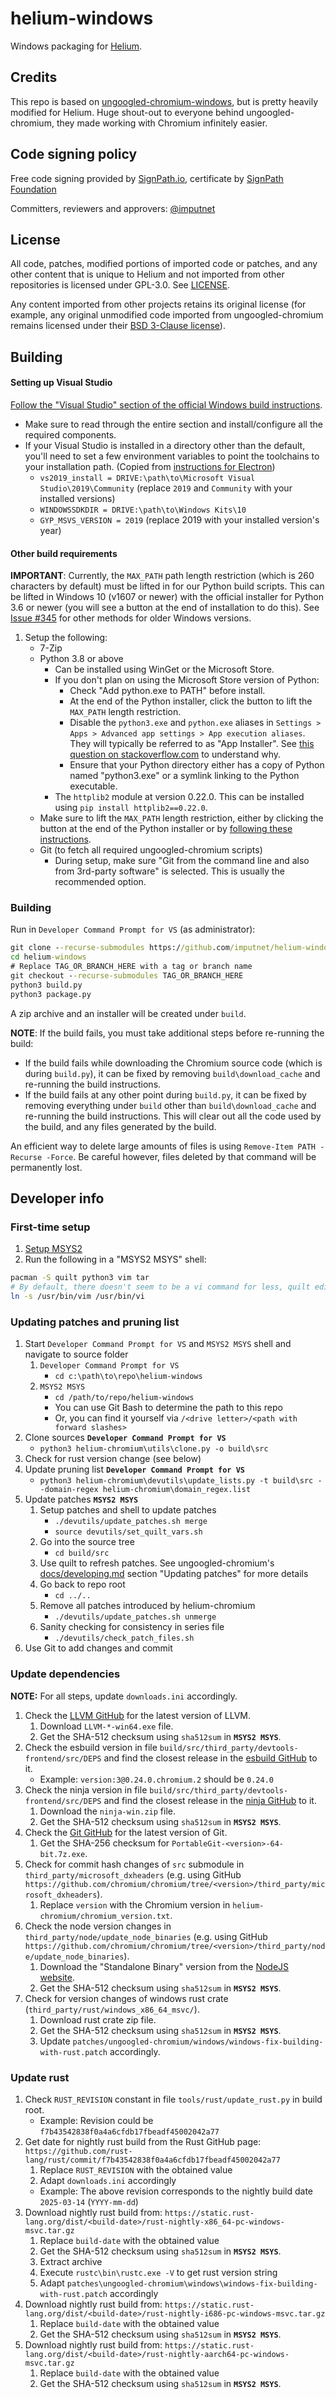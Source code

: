 # helium-windows

Windows packaging for [Helium](https://github.com/imputnet/helium).

## Credits

This repo is based on
[ungoogled-chromium-windows](https://github.com/ungoogled-software/ungoogled-chromium-windows),
but is pretty heavily modified for Helium. Huge shout-out to everyone behind ungoogled-chromium,
they made working with Chromium infinitely easier.

## Code signing policy

Free code signing provided by [SignPath.io](https://about.signpath.io/), certificate by
[SignPath Foundation](https://signpath.org/)

Committers, reviewers and approvers: [@imputnet](https://github.com/orgs/imputnet/people)

## License
All code, patches, modified portions of imported code or patches, and
any other content that is unique to Helium and not imported from other
repositories is licensed under GPL-3.0. See [LICENSE](LICENSE).

Any content imported from other projects retains its original license (for
example, any original unmodified code imported from ungoogled-chromium remains
licensed under their [BSD 3-Clause license](LICENSE.ungoogled_chromium)).

## Building

#### Setting up Visual Studio

[Follow the "Visual Studio" section of the official Windows build instructions](https://chromium.googlesource.com/chromium/src/+/refs/heads/main/docs/windows_build_instructions.md#visual-studio).

* Make sure to read through the entire section and install/configure all the required components.
* If your Visual Studio is installed in a directory other than the default, you'll need to set a few environment variables to point the toolchains to your installation path. (Copied from [instructions for Electron](https://electronjs.org/docs/development/build-instructions-windows))
	* `vs2019_install = DRIVE:\path\to\Microsoft Visual Studio\2019\Community` (replace `2019` and `Community` with your installed versions)
	* `WINDOWSSDKDIR = DRIVE:\path\to\Windows Kits\10`
	* `GYP_MSVS_VERSION = 2019` (replace 2019 with your installed version's year)

#### Other build requirements

**IMPORTANT**: Currently, the `MAX_PATH` path length restriction (which is 260 characters by default)
must be lifted in for our Python build scripts. This can be lifted in Windows 10 (v1607 or newer) with
the official installer for Python 3.6 or newer (you will see a button at the end of installation to do
this). See [Issue #345](https://github.com/ungoogled-software/ungoogled-chromium/issues/345) for other
methods for older Windows versions.

1. Setup the following:
    * 7-Zip
    * Python 3.8 or above
		* Can be installed using WinGet or the Microsoft Store.
		* If you don't plan on using the Microsoft Store version of Python:
			* Check "Add python.exe to PATH" before install.
			* At the end of the Python installer, click the button to lift the `MAX_PATH` length restriction.
			* Disable the `python3.exe` and `python.exe` aliases in `Settings > Apps > Advanced app settings > App execution aliases`. They will typically be referred to as "App Installer". See [this question on stackoverflow.com](https://stackoverflow.com/questions/57485491/python-python3-executes-in-command-prompt-but-does-not-run-correctly) to understand why.
			* Ensure that your Python directory either has a copy of Python named "python3.exe" or a symlink linking to the Python executable.
		* The `httplib2` module at version 0.22.0. This can be installed using `pip install httplib2==0.22.0`.
    * Make sure to lift the `MAX_PATH` length restriction, either by clicking the button at the end of the Python installer or by [following these instructions](https://learn.microsoft.com/en-us/windows/win32/fileio/maximum-file-path-limitation?tabs=registry#:~:text=Enable,Later).
    * Git (to fetch all required ungoogled-chromium scripts)
        * During setup, make sure "Git from the command line and also from 3rd-party software" is selected. This is usually the recommended option.

### Building

Run in `Developer Command Prompt for VS` (as administrator):

```cmd
git clone --recurse-submodules https://github.com/imputnet/helium-windows.git
cd helium-windows
# Replace TAG_OR_BRANCH_HERE with a tag or branch name
git checkout --recurse-submodules TAG_OR_BRANCH_HERE
python3 build.py
python3 package.py
```

A zip archive and an installer will be created under `build`.

**NOTE**: If the build fails, you must take additional steps before re-running the build:

* If the build fails while downloading the Chromium source code (which is during `build.py`), it can be fixed by removing `build\download_cache` and re-running the build instructions.
* If the build fails at any other point during `build.py`, it can be fixed by removing everything under `build` other than `build\download_cache` and re-running the build instructions. This will clear out all the code used by the build, and any files generated by the build.

An efficient way to delete large amounts of files is using `Remove-Item PATH -Recurse -Force`. Be careful however, files deleted by that command will be permanently lost.

## Developer info

### First-time setup

1. [Setup MSYS2](http://www.msys2.org/)
2. Run the following in a "MSYS2 MSYS" shell:

```sh
pacman -S quilt python3 vim tar
# By default, there doesn't seem to be a vi command for less, quilt edit, etc.
ln -s /usr/bin/vim /usr/bin/vi
```

### Updating patches and pruning list

1. Start `Developer Command Prompt for VS` and `MSYS2 MSYS` shell and navigate to source folder
	1. `Developer Command Prompt for VS`
		* `cd c:\path\to\repo\helium-windows`
	1. `MSYS2 MSYS`
		* `cd /path/to/repo/helium-windows`
		* You can use Git Bash to determine the path to this repo
		* Or, you can find it yourself via `/<drive letter>/<path with forward slashes>`
1. Clone sources
	**`Developer Command Prompt for VS`**
	* `python3 helium-chromium\utils\clone.py -o build\src`
1. Check for rust version change (see below)
1. Update pruning list
	**`Developer Command Prompt for VS`**
	* `python3 helium-chromium\devutils\update_lists.py -t build\src --domain-regex helium-chromium\domain_regex.list`
1. Update patches
	**`MSYS2 MSYS`**
	1. Setup patches and shell to update patches
		* `./devutils/update_patches.sh merge`
		* `source devutils/set_quilt_vars.sh`
	1. Go into the source tree
		* `cd build/src`
	1. Use quilt to refresh patches. See ungoogled-chromium's [docs/developing.md](https://github.com/ungoogled-software/ungoogled-chromium/blob/master/docs/developing.md#updating-patches) section "Updating patches" for more details
	1. Go back to repo root
		* `cd ../..`
	1. Remove all patches introduced by helium-chromium
		* `./devutils/update_patches.sh unmerge`
	1. Sanity checking for consistency in series file
		* `./devutils/check_patch_files.sh`
1. Use Git to add changes and commit

### Update dependencies

**NOTE:** For all steps, update `downloads.ini` accordingly.

1. Check the [LLVM GitHub](https://github.com/llvm/llvm-project/releases/) for the latest version of LLVM.
	1. Download `LLVM-*-win64.exe` file.
	1. Get the SHA-512 checksum using `sha512sum` in **`MSYS2 MSYS`**.
1. Check the esbuild version in file `build/src/third_party/devtools-frontend/src/DEPS` and find the closest release in the [esbuild GitHub](https://github.com/evanw/esbuild/releases) to it.
	* Example: `version:3@0.24.0.chromium.2` should be `0.24.0`
1. Check the ninja version in file `build/src/third_party/devtools-frontend/src/DEPS` and find the closest release in the [ninja GitHub](https://github.com/ninja-build/ninja/releases/) to it.
	1. Download the `ninja-win.zip` file.
	1. Get the SHA-512 checksum using `sha512sum` in **`MSYS2 MSYS`**.
1. Check the [Git GitHub](https://github.com/git-for-windows/git/releases/) for the latest version of Git.
	1. Get the SHA-256 checksum for `PortableGit-<version>-64-bit.7z.exe`.
1. Check for commit hash changes of `src` submodule in `third_party/microsoft_dxheaders` (e.g. using GitHub `https://github.com/chromium/chromium/tree/<version>/third_party/microsoft_dxheaders`).
	1. Replace `version` with the Chromium version in `helium-chromium/chromium_version.txt`.
1. Check the node version changes in `third_party/node/update_node_binaries` (e.g. using GitHub `https://github.com/chromium/chromium/tree/<version>/third_party/node/update_node_binaries`).
	1. Download the "Standalone Binary" version from the [NodeJS website](https://nodejs.org/en/download).
	1. Get the SHA-512 checksum using `sha512sum` in **`MSYS2 MSYS`**.
1. Check for version changes of windows rust crate (`third_party/rust/windows_x86_64_msvc/`).
	1. Download rust crate zip file.
	1. Get the SHA-512 checksum using `sha512sum` in **`MSYS2 MSYS`**.
	1. Update `patches/ungoogled-chromium/windows/windows-fix-building-with-rust.patch` accordingly.

### Update rust
1. Check `RUST_REVISION` constant in file `tools/rust/update_rust.py` in build root.
	* Example: Revision could be `f7b43542838f0a4a6cfdb17fbeadf45002042a77`
1. Get date for nightly rust build from the Rust GitHub page: `https://github.com/rust-lang/rust/commit/f7b43542838f0a4a6cfdb17fbeadf45002042a77`
	1. Replace `RUST_REVISION` with the obtained value
	1. Adapt `downloads.ini` accordingly
	* Example: The above revision corresponds to the nightly build date `2025-03-14` (`YYYY-mm-dd`)
1. Download nightly rust build from: `https://static.rust-lang.org/dist/<build-date>/rust-nightly-x86_64-pc-windows-msvc.tar.gz`
	1. Replace `build-date` with the obtained value
	1. Get the SHA-512 checksum using `sha512sum` in **`MSYS2 MSYS`**.
	1. Extract archive
	1. Execute `rustc\bin\rustc.exe -V` to get rust version string
	1. Adapt `patches\ungoogled-chromium\windows\windows-fix-building-with-rust.patch` accordingly
1. Download nightly rust build from: `https://static.rust-lang.org/dist/<build-date>/rust-nightly-i686-pc-windows-msvc.tar.gz`
	1. Replace `build-date` with the obtained value
	1. Get the SHA-512 checksum using `sha512sum` in **`MSYS2 MSYS`**.
1. Download nightly rust build from: `https://static.rust-lang.org/dist/<build-date>/rust-nightly-aarch64-pc-windows-msvc.tar.gz`
	1. Replace `build-date` with the obtained value
	1. Get the SHA-512 checksum using `sha512sum` in **`MSYS2 MSYS`**.

